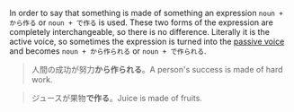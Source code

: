 In order to say that something is made of something an expression `noun + から作る` or `noun + で作る` is used. These two forms of the expression are completely interchangeable, so there is no difference. Literally it is the active voice, so sometimes the expression is turned into the [passive voice](137) and becomes `noun + から作られる` or `noun + で作られる`.
>人間の成功が努力**から作られる**。A person's success is made of hard work.

>ジュースが果物**で作る**。Juice is made of fruits.